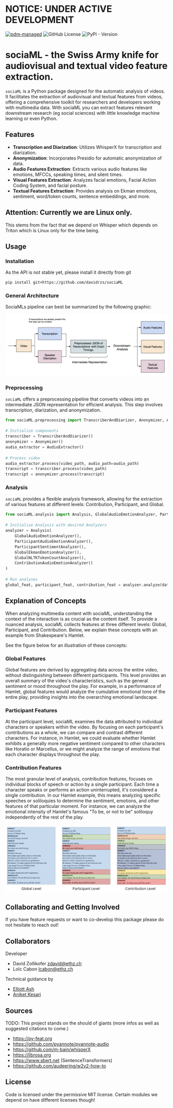 # NOTICE: UNDER ACTIVE DEVELOPMENT

[![pdm-managed](https://img.shields.io/badge/pdm-managed-blueviolet)](https://pdm-project.org)
![GitHub License](https://img.shields.io/github/license/davidrzs/sociaML)
![PyPI - Version](https://img.shields.io/pypi/v/sociaML)


# sociaML - the Swiss Army knife for audiovisual and textual video feature extraction.

`sociaML` is a Python package designed for the automatic analysis of videos. It facilitates the extraction of audiovisual and textual features from videos, offering a comprehensive toolkit for researchers and developers working with multimedia data. With sociaML you can extract features relevant downstream research (eg social sciences) with little knowledge machine learning or even Python.

## Features

- **Transcription and Diarization**: Utilizes WhisperX for transcription and diarization.
- **Anonymization**: Incorporates Presidio for automatic anonymization of data.
- **Audio Features Extraction**: Extracts various audio features like emotions, MFCCs, speaking times, and silent times.
- **Visual Features Extraction**: Analyzes facial emotions, Facial Action Coding System, and facial posture.
- **Textual Features Extraction**: Provides analysis on Ekman emotions, sentiment, word/token counts, sentence embeddings, and more.



## Attention: Currently we are Linux only.

This stems from the fact that we depend on Whisper which depends on Triton which is Linux only for the time being. 


## Usage

### Installation

As the API is not stable yet, please install it directly from git

```bash
pip install git+https://github.com/davidrzs/sociaML
```

### General Architecture

SociaMLs pipeline can best be summarized by the following graphic:

![pipeline](https://raw.githubusercontent.com/davidrzs/sociaML/main/docs/images/pipeline.png?token=GHSAT0AAAAAACLXMZ3GTH4TYFX3ETB3LZWQZNDHXRA)

### Preprocessing

`sociaML` offers a preprocessing pipeline that converts videos into an intermediate JSON representation for efficient analysis. This step involves transcription, diarization, and anonymization.

```python
from sociaML.preprocessing import TranscriberAndDiarizer, Anonymizer, AudioExtractor

# Initialize components
transcriber = TranscriberAndDiarizer()
anonymizer = Anonymizer()
audio_extractor = AudioExtractor()

# Process video
audio_extractor.process(video_path, audio_path=audio_path)
transcript = transcriber.process(video_path)
transcript = anonymizer.process(transcript)
```

### Analysis

`sociaML` provides a flexible analysis framework, allowing for the extraction of various features at different levels: Contribution, Participant, and Global.

```python
from sociaML.analysis import Analysis, GlobalAudioEmotionAnalyzer, ParticipantAudioEmotionAnalyzer, ParticipantSentimentAnalyzer, GlobalEkmanEmotionAnalyzer, GlobalNLTKTokenCountAnalyzer, ContributionAudioEmotionAnalyzer

# Initialize Analysis with desired Analyzers
analyzer = Analysis(
    GlobalAudioEmotionAnalyzer(),
    ParticipantAudioEmotionAnalyzer(),
    ParticipantSentimentAnalyzer(),
    GlobalEkmanEmotionAnalyzer(), 
    GlobalNLTKTokenCountAnalyzer(), 
    ContributionAudioEmotionAnalyzer()
)

# Run analyses
global_feat, participant_feat, contribution_feat = analyzer.analyze(data_json, audio, sr, video)
```



## Explanation of Concepts

When analyzing multimedia content with sociaML, understanding the context of the interaction is as crucial as the content itself. To provide a nuanced analysis, sociaML collects features at three different levels: Global, Participant, and Contribution. Below, we explain these concepts with an example from Shakespeare's Hamlet.

See the figure below for an illustration of these concepts:

### Global Features

Global features are derived by aggregating data across the entire video, without distinguishing between different participants. This level provides an overall summary of the video's characteristics, such as the general sentiment or mood throughout the play. For example, in a performance of Hamlet, global features would analyze the cumulative emotional tone of the entire play, providing insights into the overarching emotional landscape.

### Participant Features

At the participant level, sociaML examines the data attributed to individual characters or speakers within the video. By focusing on each participant's contributions as a whole, we can compare and contrast different characters. For instance, in Hamlet, we could evaluate whether Hamlet exhibits a generally more negative sentiment compared to other characters like Horatio or Marcellus, or we might analyze the range of emotions that each character displays throughout the play.

### Contribution Features

The most granular level of analysis, contribution features, focuses on individual blocks of speech or action by a single participant. Each time a character speaks or performs an action uninterrupted, it's considered a single contribution. In our Hamlet example, this means analyzing specific speeches or soliloquies to determine the sentiment, emotions, and other features of that particular moment. For instance, we can analyze the emotional intensity of Hamlet's famous "To be, or not to be" soliloquy independently of the rest of the play.


![illustration of concepts](https://raw.githubusercontent.com/davidrzs/sociaML/main/docs/images/feature_matrix.png?token=GHSAT0AAAAAACLXMZ3H7UXHAADMIKXAKHZWZNDHXRA)

## Collaborating and Getting Involved 

If you have feature requests or want to co-develop this package please do not hesitate to reach out! 


## Collaborators

Developer

- David Zollikofer zdavid@ethz.ch
- Loïc Cabon lcabon@ethz.ch

Technical guidance by 

- [Elliott Ash](https://elliottash.com/)
- [Aniket Kesari](https://www.aniketkesari.com/)



## Sources


TODO: This project stands on the should of giants (more infos as well as suggested citations to come.)

- https://py-feat.org
- https://github.com/pyannote/pyannote-audio
- https://github.com/m-bain/whisperX
- https://librosa.org
- https://www.sbert.net (SentenceTransformers)
- https://github.com/audeering/w2v2-how-to

## License

Code is licensed under the permissive MIT license. Certain modules we depend on have different licenses though!
